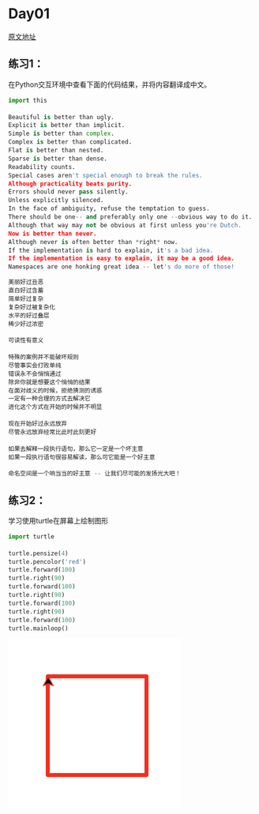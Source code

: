 # Day01

[原文地址](https://github.com/jackfrued/Python-100-Days/blob/master/Day01-15/Day01/%E5%88%9D%E8%AF%86Python.md)
## 练习1：

在Python交互环境中查看下面的代码结果，并将内容翻译成中文。

```python
import this

Beautiful is better than ugly.
Explicit is better than implicit.
Simple is better than complex.
Complex is better than complicated.
Flat is better than nested.
Sparse is better than dense.
Readability counts.
Special cases aren't special enough to break the rules.
Although practicality beats purity.
Errors should never pass silently.
Unless explicitly silenced.
In the face of ambiguity, refuse the temptation to guess.
There should be one-- and preferably only one --obvious way to do it.
Although that way may not be obvious at first unless you're Dutch.
Now is better than never.
Although never is often better than *right* now.
If the implementation is hard to explain, it's a bad idea.
If the implementation is easy to explain, it may be a good idea.
Namespaces are one honking great idea -- let's do more of those!

```

```python
美丽好过丑恶
直白好过含蓄
简单好过复杂
复杂好过被复杂化
水平的好过叠层
稀少好过浓密

可读性有意义

特殊的案例并不能破坏规则
尽管事实会打败单纯
错误永不会悄悄通过
除非你就是想要这个悄悄的结果
在面对歧义的时候，拒绝猜测的诱惑
一定有一种合理的方式去解决它
进化这个方式在开始的时候并不明显

现在开始好过永远放弃
尽管永远放弃经常比此时此刻更好

如果去解释一段执行语句，那么它一定是一个坏主意
如果一段执行语句很容易解读，那么可它能是一个好主意

命名空间是一个响当当的好主意 -- 让我们尽可能的发扬光大吧！
```

## 练习2：
学习使用turtle在屏幕上绘制图形

```python
import turtle

turtle.pensize(4)
turtle.pencolor('red')
turtle.forward(100)
turtle.right(90)
turtle.forward(100)
turtle.right(90)
turtle.forward(100)
turtle.right(90)
turtle.forward(100)
turtle.mainloop()
```

![](./15581861064100.jpg)



